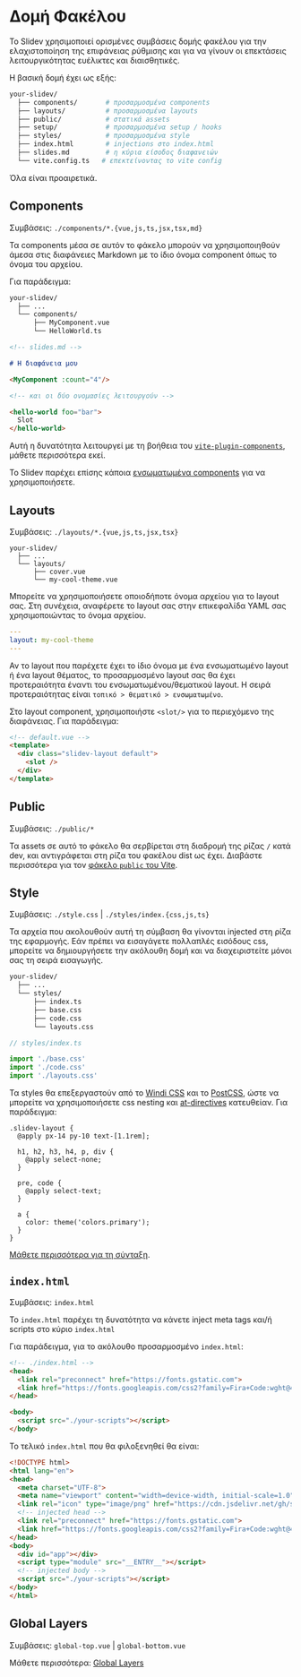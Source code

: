 # Δομή Φακέλου

Το Slidev χρησιμοποιεί ορισμένες συμβάσεις δομής φακέλου για την ελαχιστοποίηση της επιφάνειας ρύθμισης και για να γίνουν οι επεκτάσεις λειτουργικότητας ευέλικτες και διαισθητικές.

Η βασική δομή έχει ως εξής:

```bash
your-slidev/
  ├── components/       # προσαρμοσμένα components
  ├── layouts/          # προσαρμοσμένα layouts
  ├── public/           # στατικά assets
  ├── setup/            # προσαρμοσμένα setup / hooks
  ├── styles/           # προσαρμοσμένα style
  ├── index.html        # injections στο index.html
  ├── slides.md         # η κύρια είσοδος διαφανειών
  └── vite.config.ts   # επεκτείνοντας το vite config
```

Όλα είναι προαιρετικά.

## Components

Συμβάσεις: `./components/*.{vue,js,ts,jsx,tsx,md}`

Τα components μέσα σε αυτόν το φάκελο μπορούν να χρησιμοποιηθούν άμεσα στις διαφάνειες Markdown με το ίδιο όνομα component όπως το όνομα του αρχείου.

Για παράδειγμα:

```bash
your-slidev/
  ├── ...
  └── components/
      ├── MyComponent.vue
      └── HelloWorld.ts
```

```md
<!-- slides.md -->

# Η διαφάνεια μου

<MyComponent :count="4"/>

<!-- και οι δύο ονομασίες λειτουργούν -->

<hello-world foo="bar">
  Slot
</hello-world>
```

Αυτή η δυνατότητα λειτουργεί με τη βοήθεια του [`vite-plugin-components`](https://github.com/antfu/vite-plugin-components), μάθετε περισσότερα εκεί.

Το Slidev παρέχει επίσης κάποια [ενσωματωμένα components](/builtin/components) για να χρησιμοποιήσετε.

## Layouts

Συμβάσεις: `./layouts/*.{vue,js,ts,jsx,tsx}`

```
your-slidev/
  ├── ...
  └── layouts/
      ├── cover.vue
      └── my-cool-theme.vue
```

Μπορείτε να χρησιμοποιήσετε οποιοδήποτε όνομα αρχείου για το layout σας. Στη συνέχεια, αναφέρετε το layout σας στην επικεφαλίδα YAML σας χρησιμοποιώντας το όνομα αρχείου.

```yaml
---
layout: my-cool-theme
---
```

Αν το layout που παρέχετε έχει το ίδιο όνομα με ένα ενσωματωμένο layout ή ένα layout θέματος, το προσαρμοσμένο layout σας θα έχει προτεραιότητα έναντι του ενσωματωμένου/θεματικού layout. Η σειρά προτεραιότητας είναι `τοπικό > θεματικό > ενσωματωμένο`.

Στο layout component, χρησιμοποιήστε `<slot/>` για το περιεχόμενο της διαφάνειας. Για παράδειγμα:

```html
<!-- default.vue -->
<template>
  <div class="slidev-layout default">
    <slot />
  </div>
</template>
```

## Public

Συμβάσεις: `./public/*`

Τα assets σε αυτό το φάκελο θα σερβίρεται στη διαδρομή της ρίζας `/` κατά dev, και αντιγράφεται στη ρίζα του φακέλου dist ως έχει. Διαβάστε περισσότερα για τον [φάκελο `public` του Vite](https://vitejs.dev/guide/assets.html#the-public-directory).

## Style

Συμβάσεις: `./style.css` | `./styles/index.{css,js,ts}`

Τα αρχεία που ακολουθούν αυτή τη σύμβαση θα γίνονται injected στη ρίζα της εφαρμογής. Εάν πρέπει να εισαγάγετε πολλαπλές εισόδους css, μπορείτε να δημιουργήσετε την ακόλουθη δομή και να διαχειριστείτε μόνοι σας τη σειρά εισαγωγής.

```bash
your-slidev/
  ├── ...
  └── styles/
      ├── index.ts
      ├── base.css
      ├── code.css
      └── layouts.css
```

```ts
// styles/index.ts

import './base.css'
import './code.css'
import './layouts.css'
```

Τα styles θα επεξεργαστούν από το [Windi CSS](http://windicss.org/) και το [PostCSS](https://postcss.org/), ώστε να μπορείτε να χρησιμοποιήσετε css nesting και [at-directives](https://windicss.org/features/directives.html) κατευθείαν. Για παράδειγμα:

```less
.slidev-layout {
  @apply px-14 py-10 text-[1.1rem];

  h1, h2, h3, h4, p, div {
    @apply select-none;
  }

  pre, code {
    @apply select-text;
  }

  a {
    color: theme('colors.primary');
  }
}
```

[Μάθετε περισσότερα για τη σύνταξη](https://windicss.org/features/directives.html).

## `index.html`

Συμβάσεις: `index.html`

Το `index.html` παρέχει τη δυνατότητα να κάνετε inject meta tags και/ή scripts στο κύριο `index.html`

Για παράδειγμα, για το ακόλουθο προσαρμοσμένο `index.html`:

```html
<!-- ./index.html -->
<head>
  <link rel="preconnect" href="https://fonts.gstatic.com">
  <link href="https://fonts.googleapis.com/css2?family=Fira+Code:wght@400;600&family=Nunito+Sans:wght@200;400;600&display=swap" rel="stylesheet">
</head>

<body>
  <script src="./your-scripts"></script>
</body>
```

Το τελικό `index.html` που θα φιλοξενηθεί θα είναι:

```html
<!DOCTYPE html>
<html lang="en">
<head>
  <meta charset="UTF-8">
  <meta name="viewport" content="width=device-width, initial-scale=1.0">
  <link rel="icon" type="image/png" href="https://cdn.jsdelivr.net/gh/slidevjs/slidev/assets/favicon.png">
  <!-- injected head -->
  <link rel="preconnect" href="https://fonts.gstatic.com">
  <link href="https://fonts.googleapis.com/css2?family=Fira+Code:wght@400;600&family=Nunito+Sans:wght@200;400;600&display=swap" rel="stylesheet">
</head>
<body>
  <div id="app"></div>
  <script type="module" src="__ENTRY__"></script>
  <!-- injected body -->
  <script src="./your-scripts"></script>
</body>
</html>
```

## Global Layers

Συμβάσεις: `global-top.vue` | `global-bottom.vue`

Μάθετε περισσότερα: [Global Layers](/custom/global-layers)

